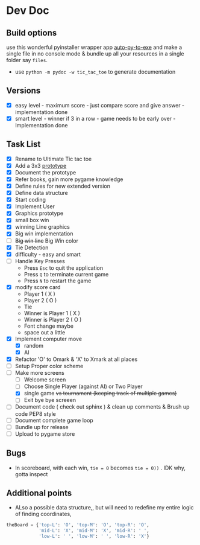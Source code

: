 # Dev Doc

## Build options

use this wonderful pyinstaller wrapper app [auto-py-to-exe](https://github.com/brentvollebregt/auto-py-to-exe) and make a single file in no console mode & bundle up all your resources in a single folder say `files`.

- use `python -m pydoc -w tic_tac_toe` to generate documentation

## Versions

- [x] easy level - maximum score - just compare score and give answer - implementation done
- [x] smart level - winner if 3 in a row - game needs to be early over - Implementation done

## Task List

- [x] Rename to Ultimate Tic tac toe
- [x] Add a 3x3 [prototype](https://github.com/jatin69/ultimate-tic-tac-toe/tree/prototype)
- [x] Document the prototype
- [x] Refer books, gain more pygame knowledge
- [x] Define rules for new extended version
- [x] Define data structure
- [x] Start coding
- [x] Implement User
- [x] Graphics prototype
- [x] small box win
- [x] winning Line graphics
- [x] Big win implementation
- [ ] ~~Big win line~~ Big Win color
- [x] Tie Detection
- [x] difficulty - easy and smart
- [ ] Handle Key Presses
  - Press `Esc` to quit the application
  - Press `Q` to terminate current game
  - Press `N` to restart the game
- [X] modify score card
  - Player 1 ( X )
  - Player 2 ( O )
  - Tie
  - Winner is Player 1 ( X )
  - Winner is Player 2 ( O )
  - Font change maybe
  - space out a little
- [X] Implement computer move
   - [X] random
   - [X] AI
- [X] Refactor 'O' to Omark & 'X' to Xmark at all places
- [ ] Setup Proper color scheme
- [ ] Make more screens
  - [ ] Welcome screen
  - [ ] Choose Single Player (against AI) or Two Player
  - [X] single game ~~vs tournament (keeping track of multiple games)~~
  - [ ] Exit bye bye screeen
- [ ] Document code ( check out sphinx ) & clean up comments & Brush up code PEP8 style
- [ ] Document complete game loop
- [ ] Bundle up for release
- [ ] Upload to pygame store

## Bugs

- In scoreboard, with each win, `tie = 0` becomes `tie = 0))` . IDK why, gotta inspect

## Additional points

- ALso a possible data structure,, but will need to redefine my entire logic of finding coordinates,
```python
theBoard = {'top-L': 'O', 'top-M': 'O', 'top-R': 'O',
            'mid-L': 'X', 'mid-M': 'X', 'mid-R': ' ',
            'low-L': ' ', 'low-M': ' ', 'low-R': 'X'}
```
